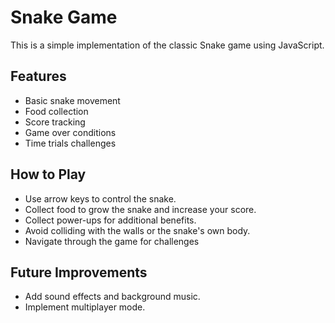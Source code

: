 # Snake Game

This is a simple implementation of the classic Snake game using JavaScript.

## Features
- Basic snake movement
- Food collection
- Score tracking
- Game over conditions
- Time trials challenges

## How to Play
- Use arrow keys to control the snake.
- Collect food to grow the snake and increase your score.
- Collect power-ups for additional benefits.
- Avoid colliding with the walls or the snake's own body.
- Navigate through the game for challenges

## Future Improvements
- Add sound effects and background music.
- Implement multiplayer mode.


